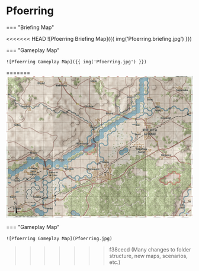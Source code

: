 # Pfoerring

=== "Briefing Map"

<<<<<<< HEAD
    ![Pfoerring Briefing Map]({{ img('Pfoerring.briefing.jpg') }})

=== "Gameplay Map"

    ![Pfoerring Gameplay Map]({{ img('Pfoerring.jpg') }})
=======
    ![Pfoerring Briefing Map](Pfoerring.briefing.jpg)

=== "Gameplay Map"

    ![Pfoerring Gameplay Map](Pfoerring.jpg)
>>>>>>> f38cecd (Many changes to folder structure, new maps, scenarios, etc.)
